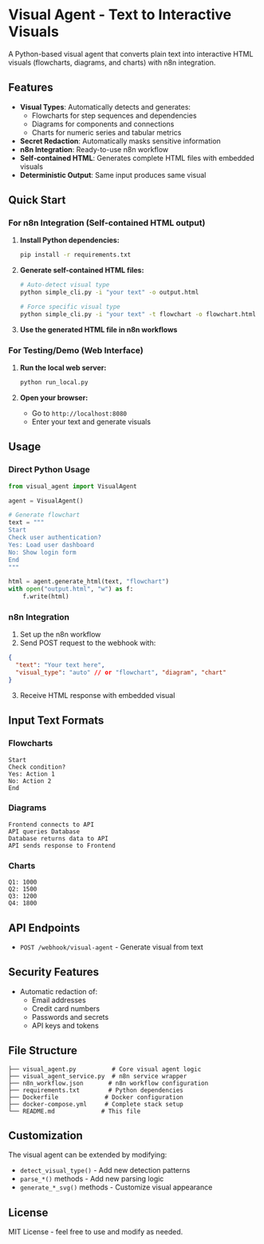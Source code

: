 # Visual Agent - Text to Interactive Visuals

A Python-based visual agent that converts plain text into interactive HTML visuals (flowcharts, diagrams, and charts) with n8n integration.

## Features

- **Visual Types**: Automatically detects and generates:
  - Flowcharts for step sequences and dependencies
  - Diagrams for components and connections
  - Charts for numeric series and tabular metrics
- **Secret Redaction**: Automatically masks sensitive information
- **n8n Integration**: Ready-to-use n8n workflow
- **Self-contained HTML**: Generates complete HTML files with embedded visuals
- **Deterministic Output**: Same input produces same visual

## Quick Start

### For n8n Integration (Self-contained HTML output)

1. **Install Python dependencies:**

   ```bash
   pip install -r requirements.txt
   ```

2. **Generate self-contained HTML files:**

   ```bash
   # Auto-detect visual type
   python simple_cli.py -i "your text" -o output.html

   # Force specific visual type
   python simple_cli.py -i "your text" -t flowchart -o flowchart.html
   ```

3. **Use the generated HTML file in n8n workflows**

### For Testing/Demo (Web Interface)

1. **Run the local web server:**

   ```bash
   python run_local.py
   ```

2. **Open your browser:**
   - Go to `http://localhost:8080`
   - Enter your text and generate visuals

## Usage

### Direct Python Usage

```python
from visual_agent import VisualAgent

agent = VisualAgent()

# Generate flowchart
text = """
Start
Check user authentication?
Yes: Load user dashboard
No: Show login form
End
"""

html = agent.generate_html(text, "flowchart")
with open("output.html", "w") as f:
    f.write(html)
```

### n8n Integration

1. Set up the n8n workflow
2. Send POST request to the webhook with:

```json
{
  "text": "Your text here",
  "visual_type": "auto" // or "flowchart", "diagram", "chart"
}
```

3. Receive HTML response with embedded visual

## Input Text Formats

### Flowcharts

```
Start
Check condition?
Yes: Action 1
No: Action 2
End
```

### Diagrams

```
Frontend connects to API
API queries Database
Database returns data to API
API sends response to Frontend
```

### Charts

```
Q1: 1000
Q2: 1500
Q3: 1200
Q4: 1800
```

## API Endpoints

- `POST /webhook/visual-agent` - Generate visual from text

## Security Features

- Automatic redaction of:
  - Email addresses
  - Credit card numbers
  - Passwords and secrets
  - API keys and tokens

## File Structure

```
├── visual_agent.py          # Core visual agent logic
├── visual_agent_service.py  # n8n service wrapper
├── n8n_workflow.json       # n8n workflow configuration
├── requirements.txt        # Python dependencies
├── Dockerfile             # Docker configuration
├── docker-compose.yml     # Complete stack setup
└── README.md             # This file
```

## Customization

The visual agent can be extended by modifying:

- `detect_visual_type()` - Add new detection patterns
- `parse_*()` methods - Add new parsing logic
- `generate_*_svg()` methods - Customize visual appearance

## License

MIT License - feel free to use and modify as needed.
